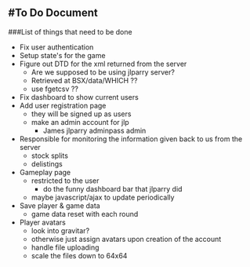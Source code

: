 #To Do Document
---
###List of things that need to be done
- Fix user authentication
- Setup state's for the game
- Figure out DTD for the xml returned from the server
    - Are we supposed to be using jlparry server?
    - Retrieved at BSX/data/WHICH ??
    - use fgetcsv ??
- Fix dashboard to show current users
- Add user registration page
    - they will be signed up as users
    - make an admin account for jlp
        - James jlparry adminpass admin
- Responsible for monitoring the information given back to us from the server
    - stock splits
    - delistings
- Gameplay page
    - restricted to the user
        - do the funny dashboard bar that jlparry did
    - maybe javascript/ajax to update periodically
- Save player & game data
    - game data reset with each round
- Player avatars
    - look into gravitar?
    - otherwise just assign avatars upon creation of the account
    - handle file uploading
    - scale the files down to 64x64
